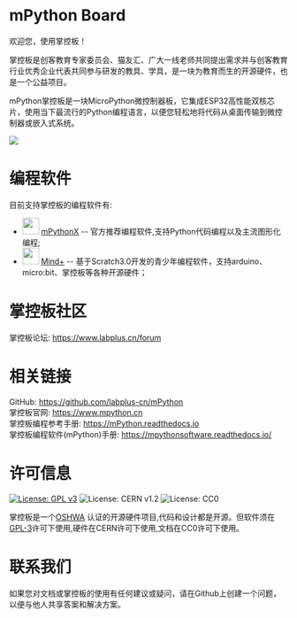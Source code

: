 # mPython Board

欢迎您，使用掌控板！

掌控板是创客教育专家委员会、猫友汇、广大一线老师共同提出需求并与创客教育行业优秀企业代表共同参与研发的教具、学具，是一块为教育而生的开源硬件，也是一个公益项目。

mPython掌控板是一块MicroPython微控制器板，它集成ESP32高性能双核芯片，使用当下最流行的Python编程语言，以便您轻松地将代码从桌面传输到微控制器或嵌入式系统。


![](https://github.com/labplus-cn/mPython/blob/master/docs/images/掌控-立1.png)  

# 编程软件

目前支持掌控板的编程软件有:

- <img src="http://wiki.labplus.cn/images/2/2d/MPythonX.png"  width="30" />  [mPythonX](https://www.mpython.cn/mPython/software) -- 官方推荐编程软件,支持Python代码编程以及主流图形化编程;
- <img src="http://wiki.dfrobot.com.cn/images/thumb/c/ca/Mind%2B_logo.png/128px-Mind%2B_logo.png"  width="30" />  [Mind+](http://mindplus.cc/) -- 基于Scratch3.0开发的青少年编程软件，支持arduino、micro:bit、掌控板等各种开源硬件；



# 掌控板社区

掌控板论坛: https://www.labplus.cn/forum


# 相关链接

GitHub: https://github.com/labplus-cn/mPython         <br/>
掌控板官网: https://www.mpython.cn                      <br/>
掌控板编程参考手册: https://mPython.readthedocs.io          <br/>
掌控板编程软件(mPython)手册: https://mpythonsoftware.readthedocs.io/         <br/>

# 许可信息

[![License: GPL v3](https://img.shields.io/badge/License-GPL%20v3-blue.svg)](https://www.gnu.org/licenses/gpl-3.0)
![License: CERN v1.2](https://img.shields.io/badge/License-CERN%20v1.2-lightgrey.svg)
![License: CC0](https://img.shields.io/badge/License-CC0-blue.svg)


掌控板是一个[OSHWA](https://certification.oshwa.org/cn000006.html) 认证的开源硬件项目,代码和设计都是开源。但软件须在[GPL-3](http://www.gnu.org/licenses/gpl.html)许可下使用,硬件在CERN许可下使用,文档在CC0许可下使用。


# 联系我们

如果您对文档或掌控板的使用有任何建议或疑问，请在Github上创建一个问题，以便与他人共享答案和解决方案。
